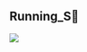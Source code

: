 ## Running_S🏃
<div>
 <a href="https://hits.seeyoufarm.com"><img src="https://hits.seeyoufarm.com/api/count/incr/badge.svg?url=https%3A%2F%2Fgithub.com%2Fhojunking&count_bg=%238D8DAA&title_bg=%23555555&icon=github.svg&icon_color=%23E7E7E7&title=View&edge_flat=false"/></a>
</div>
